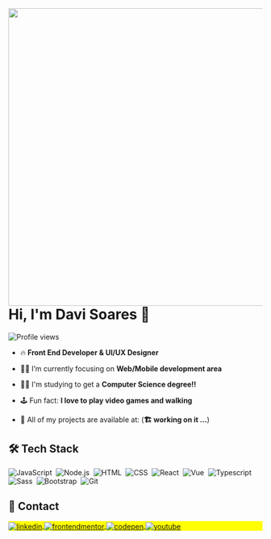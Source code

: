 <img align="right" height="590em" src="https://raw.githubusercontent.com/gist/DaviSoares-1/b56ed0c3c4c7b725f92c8c9db7648cd6/raw/fe9f19c768a48113c24c6658134442ddfc82f236/githubcard.svg"/>
<h1 align="left">Hi, I'm Davi Soares 👊</h1>
<p align="left"> <img src="https://komarev.com/ghpvc/?username=davisoares-1&color=yellow" alt="Profile views" /> </p>

- 🔥 **Front End Developer & UI/UX Designer**

- 👨‍💻 I’m currently focusing on **Web/Mobile development area**

- 👨‍🎓 I'm studying to get a **Computer Science degree!!**

- 🕹️ Fun fact: **I love to play video games and walking**

- 🚀 All of my projects are available at: (**🏗️ working on it ...**)

<!--Replace for this link when your website is ready: [myWebsite](https://davisoares-1.dev)-->

## 🛠️ Tech Stack

![JavaScript](https://img.shields.io/badge/-JavaScript-05122A?style=flat&logo=javascript)&nbsp;
![Node.js](https://img.shields.io/badge/-Node.js-05122A?style=flat&logo=node.js)&nbsp;
![HTML](https://img.shields.io/badge/-HTML-05122A?style=flat&logo=HTML5)&nbsp;
![CSS](https://img.shields.io/badge/-CSS-05122A?style=flat&logo=CSS3&logoColor=1572B6)&nbsp;
![React](https://img.shields.io/badge/-React-05122A?style=flat&logo=react)&nbsp;
![Vue](https://img.shields.io/badge/-Vue.js-05122A?style=flat&logo=vue.js)&nbsp;
![Typescript](https://img.shields.io/badge/-Typescript-05122A?style=flat&logo=typescript)&nbsp;
![Sass](https://img.shields.io/badge/-Sass-05122A?style=flat&logo=sass)&nbsp;
![Bootstrap](https://img.shields.io/badge/-Bootstrap-05122A?style=flat&logo=bootstrap)&nbsp;
![Git](https://img.shields.io/badge/-Git-05122A?style=flat&logo=git)&nbsp;

## 📮 Contact

<p align="left" style="background:yellow">
<a href="https://www.linkedin.com/in/davi-soares-a6bb87263/" target="_blank">
  <img align="center" src="https://img.shields.io/badge/-davisoares-05122A?style=flat&logo=linkedin" alt="linkedin"/>
</a>
<a href="https://www.frontendmentor.io/profile/DaviSoares-1" target="_blank">
  <img align="center" src="https://img.shields.io/badge/-davisoares-05122A?style=flat&logo=frontendmentor" alt="frontendmentor"/>
</a>
<a href="https://codepen.io/davisoares-1" target="_blank">
  <img align="center" src="https://img.shields.io/badge/-davisoares-05122A?style=flat&logo=codepen" alt="codepen"/>
</a>
<a href="https://www.youtube.com/channel/UCW5tnMrkb0j63q6l5LnfZRg" target="_blank">
 <img align="center" src="https://img.shields.io/badge/-desencodadev-05122A?style=flat&logo=youtube" alt="youtube"/>
</a>
</p>
